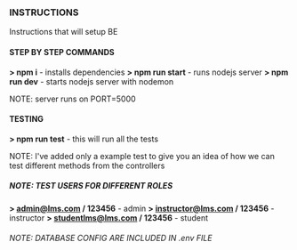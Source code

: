 ### INSTRUCTIONS
Instructions that will setup BE
 
#### STEP BY STEP COMMANDS

**> npm i** - installs dependencies
**> npm run start** - runs nodejs server
**> npm run dev** - starts nodejs server with nodemon 

NOTE: server runs on PORT=5000

#### TESTING

**> npm run test** - this will run all the tests

NOTE: I've added only a example test to give you an idea of how we can test different methods from the controllers

##### NOTE: TEST USERS FOR DIFFERENT ROLES

**> admin@lms.com / 123456** - admin
**> instructor@lms.com / 123456** - instructor
**> studentlms@lms.com / 123456** - student

###### NOTE: DATABASE CONFIG ARE INCLUDED IN .env FILE
